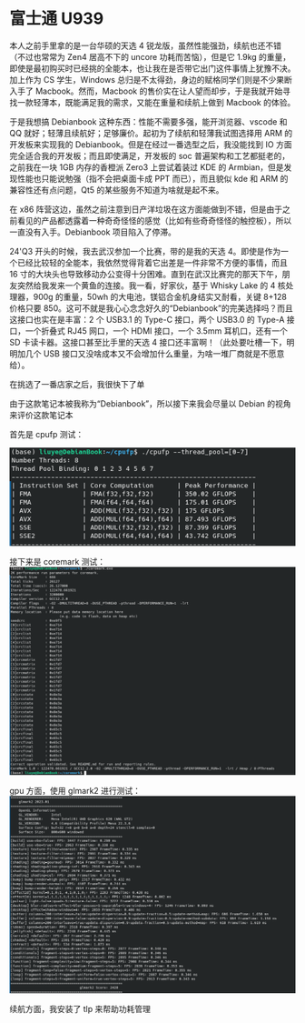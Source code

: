 # 富士通 U939

本人之前手里拿的是一台华硕的天选 4 锐龙版，虽然性能强劲，续航也还不错（不过也常常为 Zen4 居高不下的 uncore 功耗而苦恼），但是它 1.9kg 的重量，即使是最初购买时已经挑的全能本，也让我在是否带它出门这件事情上犹豫不决。加上作为 CS 学生，Windows 总归是不太得劲，身边的赋格同学们则是不少果断入手了 Macbook。然而，Macbook 的售价实在让人望而却步，于是我就开始寻找一款轻薄本，既能满足我的需求，又能在重量和续航上做到 Macbook 的体验。

于是我想搞 Debianbook 这种东西：性能不需要多强，能开浏览器、vscode 和 QQ 就好；轻薄且续航好；足够廉价。起初为了续航和轻薄我试图选择用 ARM 的开发板来实现我的 Debianbook。但是在经过一番选型之后，我没能找到 IO 方面完全适合我的开发板；而且即使满足，开发板的 soc 普遍架构和工艺都挺老的，之前我在一块 1GB 内存的香橙派 Zero3 上尝试着装过 KDE 的 Armbian，但是发现性能也只能说勉强（指不会把桌面卡成 PPT 而已），而且貌似 kde 和 ARM 的兼容性还有点问题，Qt5 的某些服务不知道为啥就是起不来。

在 x86 阵营这边，虽然之前注意到日产洋垃圾在这方面能做到不错，但是由于之前看见的产品都透露着一种奇奇怪怪的感觉（比如有些奇奇怪怪的触控板），所以一直没有入手。Debianbook 项目陷入了停滞。

24'Q3 开头的时候，我去武汉参加一个比赛，带的是我的天选 4。即使是作为一个已经比较轻的全能本，我依然觉得背着它出差是一件非常不方便的事情，而且 16 寸的大块头也导致移动办公变得十分困难。直到在武汉比赛完的那天下午，朋友突然给我发来一个黄鱼的连接。我一看，好家伙，基于 Whisky Lake 的 4 核处理器，900g 的重量，50wh 的大电池，镁铝合金机身结实又耐看，关键 8+128 价格只要 850。这可不就是我心心念念好久的“Debianbook”的完美选择吗？而且这接口也实在是丰富：2 个 USB3.1 的 Type-C 接口，两个 USB3.0 的 Type-A 接口，一个折叠式 RJ45 网口，一个 HDMI 接口，一个 3.5mm 耳机口，还有一个 SD 卡读卡器。这接口甚至比手里的天选 4 接口还丰富啊！（此处要吐槽一下，明明加几个 USB 接口又没啥成本又不会增加什么重量，为啥一堆厂商就是不愿意给）。

在挑选了一番店家之后，我很快下了单

由于这款笔记本被我称为“Debianbook”，所以接下来我会尽量以 Debian 的视角来评价这款笔记本

首先是 cpufp 测试：

![cpufp](./pictures/cpufp.png)

接下来是 coremark 测试：
![coremark](./pictures/coremark.png)

gpu 方面，使用 glmark2 进行测试：
![glmark2](./pictures/glmark2.png)

续航方面，我安装了 tlp 来帮助功耗管理
